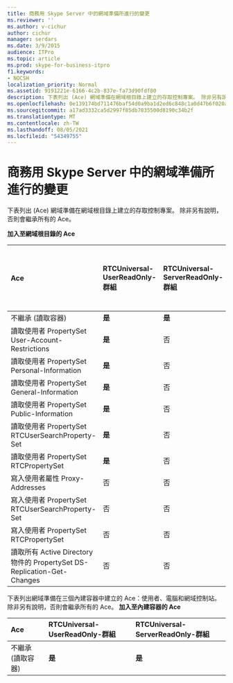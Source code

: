 ```yaml
---
title: 商務用 Skype Server 中的網域準備所進行的變更
ms.reviewer: ''
ms.author: v-cichur
author: cichur
manager: serdars
ms.date: 3/9/2015
audience: ITPro
ms.topic: article
ms.prod: skype-for-business-itpro
f1.keywords:
- NOCSH
localization_priority: Normal
ms.assetid: 9191221e-6166-4c2b-837e-fa73d90fdf80
description: 下表列出 (Ace) 網域準備在網域根目錄上建立的存取控制專案。 除非另有說明，否則會繼承所有的 Ace。
ms.openlocfilehash: 0e139174bd711476baf54d0a9ba1d2ed6c848c1a0d47b6f020a6139d34be8a80
ms.sourcegitcommit: a17ad3332ca5d2997f85db7835500d8190c34b2f
ms.translationtype: MT
ms.contentlocale: zh-TW
ms.lasthandoff: 08/05/2021
ms.locfileid: "54349755"
---
```

# <a name="changes-made-by-domain-preparation-in-skype-for-business-server"></a>商務用 Skype Server 中的網域準備所進行的變更
 
下表列出 (Ace) 網域準備在網域根目錄上建立的存取控制專案。 除非另有說明，否則會繼承所有的 Ace。
  
**加入至網域根目錄的 Ace**

|**Ace**|**RTCUniversal-UserReadOnly-群組**|**RTCUniversal-ServerReadOnly-群組**|**RTCUniversal-UserAdmins**|**RTCHSUniversal-服務**|**已驗證-使用者**|
|:-----|:-----|:-----|:-----|:-----|:-----|
|不繼承 (讀取容器)   <br/> |**是** <br/> |**是** <br/> |否  <br/> |否  <br/> |否  <br/> |
|讀取使用者 PropertySet User-Account-Restrictions  <br/> |**是** <br/> |否  <br/> |否  <br/> |否  <br/> |否  <br/> |
|讀取使用者 PropertySet Personal-Information  <br/> |**是** <br/> |否  <br/> |否  <br/> |否  <br/> |否  <br/> |
|讀取使用者 PropertySet General-Information  <br/> |**是** <br/> |否  <br/> |否  <br/> |否  <br/> |否  <br/> |
|讀取使用者 PropertySet Public-Information  <br/> |**是** <br/> |否  <br/> |否  <br/> |否  <br/> |否  <br/> |
|讀取使用者 PropertySet RTCUserSearchProperty-Set  <br/> |**是** <br/> |否  <br/> |否  <br/> |否  <br/> |**是** <br/> |
|讀取使用者 PropertySet RTCPropertySet  <br/> |**是** <br/> |否  <br/> |否  <br/> |否  <br/> |否  <br/> |
|寫入使用者屬性 Proxy-Addresses  <br/> |否  <br/> |否  <br/> |**是** <br/> |否  <br/> |否  <br/> |
|寫入使用者 PropertySet RTCUserSearchProperty-Set  <br/> |否  <br/> |否  <br/> |**是** <br/> |否  <br/> |否  <br/> |
|寫入使用者 PropertySet RTCPropertySet  <br/> |否  <br/> |否  <br/> |**是** <br/> |否  <br/> |否  <br/> |
|讀取所有 Active Directory 物件的 PropertySet DS-Replication-Get-Changes  <br/> |否  <br/> |否  <br/> |否  <br/> |**是** <br/> |否  <br/> |
   
下表列出網域準備在三個內建容器中建立的 Ace：使用者、電腦和網域控制站。 除非另有說明，否則會繼承所有的 Ace。
**加入至內建容器的 Ace**

|**Ace**|**RTCUniversal-UserReadOnly-群組**|**RTCUniversal-ServerReadOnly-群組**|
|:-----|:-----|:-----|
|不繼承 (讀取容器)   <br/> |**是** <br/> |**是** <br/> |
   


